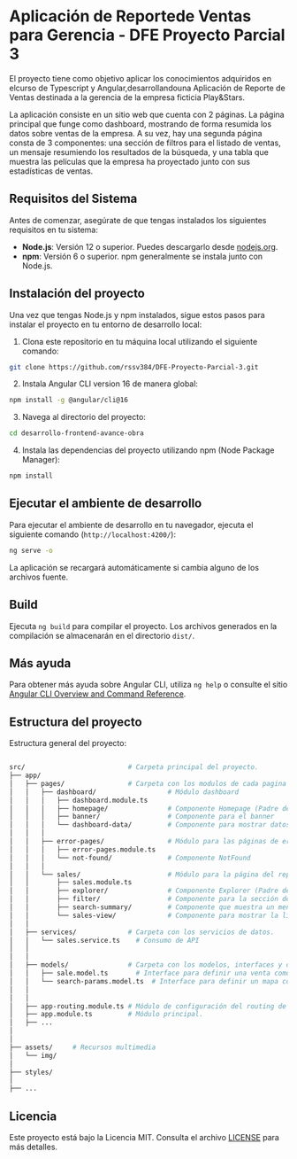 # Aplicación de Reportede Ventas para Gerencia - DFE Proyecto Parcial 3

El proyecto tiene como objetivo aplicar los conocimientos adquiridos en elcurso de Typescript y Angular,desarrollandouna Aplicación de Reporte de Ventas destinada a la gerencia de la empresa ficticia Play&Stars.

La aplicación consiste en un sitio web que cuenta con 2 páginas. La página principal que funge como dashboard, mostrando de forma resumida los datos sobre ventas de la empresa. A su vez, hay una segunda página consta de 3 componentes: una sección de filtros para el listado de ventas, un mensaje resumiendo los resultados de la búsqueda, y una tabla que muestra las películas que la empresa ha proyectado junto con sus estadísticas de ventas.

## Requisitos del Sistema

Antes de comenzar, asegúrate de que tengas instalados los siguientes requisitos en tu sistema:

- **Node.js**: Versión 12 o superior. Puedes descargarlo desde [nodejs.org](https://nodejs.org/).
- **npm**: Versión 6 o superior. npm generalmente se instala junto con Node.js.

## Instalación del proyecto

Una vez que tengas Node.js y npm instalados, sigue estos pasos para instalar el proyecto en tu entorno de desarrollo local:

1. Clona este repositorio en tu máquina local utilizando el siguiente comando:

```bash
git clone https://github.com/rssv384/DFE-Proyecto-Parcial-3.git
```

2. Instala Angular CLI version 16 de manera global:

```bash
npm install -g @angular/cli@16
```

3. Navega al directorio del proyecto:

```bash
cd desarrollo-frontend-avance-obra
```

4. Instala las dependencias del proyecto utilizando npm (Node Package Manager):

```bash
npm install
```

## Ejecutar el ambiente de desarrollo

Para ejecutar el ambiente de desarrollo en tu navegador, ejecuta el siguiente comando (`http://localhost:4200/`):

```bash
ng serve -o
```

La aplicación se recargará automáticamente si cambia alguno de los archivos fuente.

## Build

Ejecuta `ng build` para compilar el proyecto. Los archivos generados en la compilación se almacenarán en el directorio `dist/`.

## Más ayuda

Para obtener más ayuda sobre Angular CLI, utiliza `ng help` o consulte el sitio [Angular CLI Overview and Command Reference](https://angular.io/cli).

## Estructura del proyecto

Estructura general del proyecto:

```bash

src/                          # Carpeta principal del proyecto.
├── app/
│   ├── pages/                # Carpeta con los modulos de cada pagina y sus componentes.
│   │   ├── dashboard/                  # Módulo dashboard
│   │   │   ├── dashboard.module.ts
│   │   │   ├── homepage/               # Componente Homepage (Padre del resto de componentes)
│   │   │   ├── banner/                 # Componente para el banner
│   │   │   └── dashboard-data/         # Componente para mostrar datos generales sobre la empresa
│   │   │
│   │   ├── error-pages/                # Módulo para las páginas de error
│   │   │   ├── error-pages.module.ts
│   │   │   └── not-found/              # Componente NotFound
│   │   │
│   │   └── sales/                      # Módulo para la página del reporte de ventas
│   │       ├── sales.module.ts
│   │       ├── explorer/               # Componente Explorer (Padre del resto de componentes)
│   │       ├── filter/                 # Componente para la sección del formulario de filtros para ventas
│   │       ├── search-summary/         # Componente que muestra un mensaje sobre el resultado de la búsqueda
│   │       └── sales-view/             # Componente para mostrar la lista de ventas en una tabla
│   │
│   ├── services/             # Carpeta con los servicios de datos.
│   │   └── sales.service.ts    # Consumo de API
│   │
│   │
│   ├── models/               # Carpeta con los modelos, interfaces y datos estaticos.
│   │   ├── sale.model.ts       # Interface para definir una venta como objeto
│   │   └── search-params.model.ts  # Interface para definir un mapa con los filtros de búsqueda
│   │
│   │
│   ├── app-routing.module.ts # Módulo de configuración del routing de la app.
│   ├── app.module.ts         # Módulo principal.
│   ├── ...
│
│
├── assets/     # Recursos multimedia
│   └── img/
│
├── styles/
│
├── ...

```

## Licencia

Este proyecto está bajo la Licencia MIT. Consulta el archivo [LICENSE](LICENSE) para más detalles.
